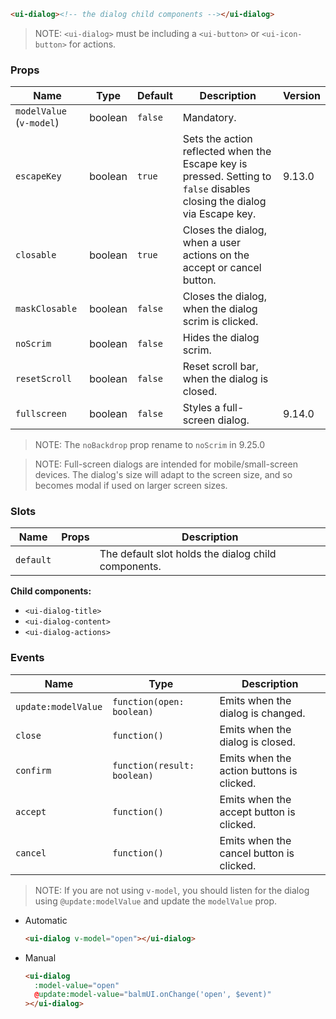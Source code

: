 ```html
<ui-dialog><!-- the dialog child components --></ui-dialog>
```

> NOTE: `<ui-dialog>` must be including a `<ui-button>` or `<ui-icon-button>` for actions.

### Props

| Name                     | Type    | Default | Description                                                                                                              | Version |
| ------------------------ | ------- | ------- | ------------------------------------------------------------------------------------------------------------------------ | ------- |
| `modelValue` (`v-model`) | boolean | `false` | Mandatory.                                                                                                               |         |
| `escapeKey`              | boolean | `true`  | Sets the action reflected when the Escape key is pressed. Setting to `false` disables closing the dialog via Escape key. | 9.13.0  |
| `closable`               | boolean | `true`  | Closes the dialog, when a user actions on the accept or cancel button.                                                   |         |
| `maskClosable`           | boolean | `false` | Closes the dialog, when the dialog scrim is clicked.                                                                     |         |
| `noScrim`                | boolean | `false` | Hides the dialog scrim.                                                                                                  |         |
| `resetScroll`            | boolean | `false` | Reset scroll bar, when the dialog is closed.                                                                             |         |
| `fullscreen`             | boolean | `false` | Styles a full-screen dialog.                                                                                             | 9.14.0  |

> NOTE: The `noBackdrop` prop rename to `noScrim` in 9.25.0

> NOTE: Full-screen dialogs are intended for mobile/small-screen devices. The dialog's size will adapt to the screen size, and so becomes modal if used on larger screen sizes.

### Slots

| Name      | Props | Description                                         |
| --------- | ----- | --------------------------------------------------- |
| `default` |       | The default slot holds the dialog child components. |

**Child components:**

- `<ui-dialog-title>`
- `<ui-dialog-content>`
- `<ui-dialog-actions>`

### Events

| Name                | Type                        | Description                               |
| ------------------- | --------------------------- | ----------------------------------------- |
| `update:modelValue` | `function(open: boolean)`   | Emits when the dialog is changed.         |
| `close`             | `function()`                | Emits when the dialog is closed.          |
| `confirm`           | `function(result: boolean)` | Emits when the action buttons is clicked. |
| `accept`            | `function()`                | Emits when the accept button is clicked.  |
| `cancel`            | `function()`                | Emits when the cancel button is clicked.  |

> NOTE: If you are not using `v-model`, you should listen for the dialog using `@update:modelValue` and update the `modelValue` prop.

- Automatic

  ```html
  <ui-dialog v-model="open"></ui-dialog>
  ```

- Manual

  ```html
  <ui-dialog
    :model-value="open"
    @update:model-value="balmUI.onChange('open', $event)"
  ></ui-dialog>
  ```

